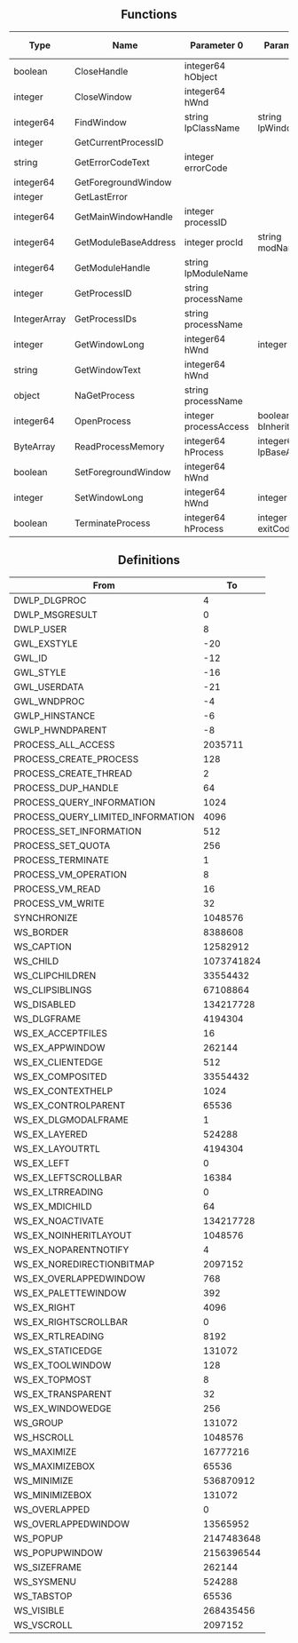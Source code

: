 ## <div align="center">Functions</div>
Type | Name | Parameter 0 | Parameter 1 | Parameter 2 | Parameter 3
--- | --- | --- | --- | --- | ---
boolean | CloseHandle | integer64 hObject
integer | CloseWindow | integer64 hWnd
integer64 | FindWindow | string lpClassName | string lpWindowName
integer | GetCurrentProcessID | 
string | GetErrorCodeText | integer errorCode
integer64 | GetForegroundWindow | 
integer | GetLastError | 
integer64 | GetMainWindowHandle | integer processID
integer64 | GetModuleBaseAddress | integer procId | string modName
integer64 | GetModuleHandle | string lpModuleName
integer | GetProcessID | string processName
IntegerArray | GetProcessIDs | string processName
integer | GetWindowLong | integer64 hWnd | integer nIndex
string | GetWindowText | integer64 hWnd
object | NaGetProcess | string processName
integer64 | OpenProcess | integer processAccess | boolean bInheritHandle | integer processId
ByteArray | ReadProcessMemory | integer64 hProcess | integer64 lpBaseAddress | integer bytes
boolean | SetForegroundWindow | integer64 hWnd
integer | SetWindowLong | integer64 hWnd | integer nIndex | integer dwNewLong
boolean | TerminateProcess | integer64 hProcess | integer exitCode
## <div align="center">Definitions</div>
From | To
--- | ---
DWLP_DLGPROC | 4
DWLP_MSGRESULT | 0
DWLP_USER | 8
GWL_EXSTYLE | -20
GWL_ID | -12
GWL_STYLE | -16
GWL_USERDATA | -21
GWL_WNDPROC | -4
GWLP_HINSTANCE | -6
GWLP_HWNDPARENT | -8
PROCESS_ALL_ACCESS | 2035711
PROCESS_CREATE_PROCESS | 128
PROCESS_CREATE_THREAD | 2
PROCESS_DUP_HANDLE | 64
PROCESS_QUERY_INFORMATION | 1024
PROCESS_QUERY_LIMITED_INFORMATION | 4096
PROCESS_SET_INFORMATION | 512
PROCESS_SET_QUOTA | 256
PROCESS_TERMINATE | 1
PROCESS_VM_OPERATION | 8
PROCESS_VM_READ | 16
PROCESS_VM_WRITE | 32
SYNCHRONIZE | 1048576
WS_BORDER | 8388608
WS_CAPTION | 12582912
WS_CHILD | 1073741824
WS_CLIPCHILDREN | 33554432
WS_CLIPSIBLINGS | 67108864
WS_DISABLED | 134217728
WS_DLGFRAME | 4194304
WS_EX_ACCEPTFILES | 16
WS_EX_APPWINDOW | 262144
WS_EX_CLIENTEDGE | 512
WS_EX_COMPOSITED | 33554432
WS_EX_CONTEXTHELP | 1024
WS_EX_CONTROLPARENT | 65536
WS_EX_DLGMODALFRAME | 1
WS_EX_LAYERED | 524288
WS_EX_LAYOUTRTL | 4194304
WS_EX_LEFT | 0
WS_EX_LEFTSCROLLBAR | 16384
WS_EX_LTRREADING | 0
WS_EX_MDICHILD | 64
WS_EX_NOACTIVATE | 134217728
WS_EX_NOINHERITLAYOUT | 1048576
WS_EX_NOPARENTNOTIFY | 4
WS_EX_NOREDIRECTIONBITMAP | 2097152
WS_EX_OVERLAPPEDWINDOW | 768
WS_EX_PALETTEWINDOW | 392
WS_EX_RIGHT | 4096
WS_EX_RIGHTSCROLLBAR | 0
WS_EX_RTLREADING | 8192
WS_EX_STATICEDGE | 131072
WS_EX_TOOLWINDOW | 128
WS_EX_TOPMOST | 8
WS_EX_TRANSPARENT | 32
WS_EX_WINDOWEDGE | 256
WS_GROUP | 131072
WS_HSCROLL | 1048576
WS_MAXIMIZE | 16777216
WS_MAXIMIZEBOX | 65536
WS_MINIMIZE | 536870912
WS_MINIMIZEBOX | 131072
WS_OVERLAPPED | 0
WS_OVERLAPPEDWINDOW | 13565952
WS_POPUP | 2147483648
WS_POPUPWINDOW | 2156396544
WS_SIZEFRAME | 262144
WS_SYSMENU | 524288
WS_TABSTOP | 65536
WS_VISIBLE | 268435456
WS_VSCROLL | 2097152

